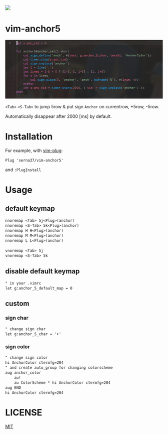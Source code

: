 <img src="https://img.shields.io/badge/-Vim-019733.svg?logo=vim&style=flat">

# vim-anchor5
![demo](./vim-anchor-demo.gif)

`<Tab>` `<S-Tab>` to jump 5row & put sign `Anchor` on currentrow, +5row, -5row.

Automatically disappear after 2000 [ms] by default.

# Installation

For example, with [vim-plug](https://github.com/junegunn/vim-plug):
```vim
Plug 'serna37/vim-anchor5'
```
and `:PlugInstall`

# Usage
## default keymap
```vim
nnoremap <Tab> 5j<Plug>(anchor)
nnoremap <S-Tab> 5k<Plug>(anchor)
nnoremap H H<Plug>(anchor)
nnoremap M M<Plug>(anchor)
nnoremap L L<Plug>(anchor)

vnoremap <Tab> 5j
vnoremap <S-Tab> 5k
```

## disable default keymap
```vim
" in your .vimrc
let g:anchor_5_default_map = 0
```

## custom
### sign char
```vim
" change sign char
let g:anchor_5_char = '➤'
```

### sign color
```vim
" change sign color
hi AnchorColor ctermfg=204
" and create auto_group for changing colorscheme
aug anchor_color
    au!
    au ColorScheme * hi AnchorColor ctermfg=204
aug END
hi AnchorColor ctermfg=204
```

# LICENSE
[MIT](./LICENSE)

